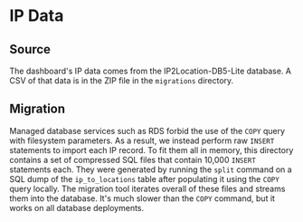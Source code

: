 # IP Data

## Source

The dashboard's IP data comes from the IP2Location-DB5-Lite database. A CSV of that data is in the ZIP file in the `migrations` directory. 

## Migration

Managed database services such as RDS forbid the use of the `COPY` query with filesystem parameters. As a result, we instead perform raw `INSERT` statements to import each IP record. To fit them all in memory, this directory contains a set of compressed SQL files that contain 10,000 `INSERT` statements each. They were generated by running the `split` command on a SQL dump of the `ip_to_locations` table after populating it using the `COPY` query locally. The migration tool iterates overall of these files and streams them into the database. It's much slower than the `COPY` command, but it works on all database deployments.